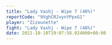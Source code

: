 ```yaml
---
title: "Lady Vashj - Wipe 7 (48%)"
reportCode: "9VghCRJvynYPpxG1"
player: "Zizounette"
fight: "Lady Vashj - Wipe 7 (48%)"
date: 2021-10-10T19:07:58.024000+00:00
---
```

